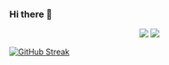 ### Hi there 👋

<p align = "center">
  <img src = "https://github-readme-stats.vercel.app/api?username=Dark-shy&theme=tokyonight&line_height=27">
  <img src = "https://github-readme-stats.vercel.app/api/top-langs/?username=Dark-shy&theme=radical">
</p>

[![GitHub Streak](https://github-readme-streak-stats.herokuapp.com/?user=Dark-shy&theme=tokyonight)](https://git.io/streak-stats)

<!--
**Dark-shy/Dark-shy** is a ✨ _special_ ✨ repository because its `README.md` (this file) appears on your GitHub profile.

Here are some ideas to get you started:

- 🔭 I’m currently working on ...
- 🌱 I’m currently learning ...
- 👯 I’m looking to collaborate on ...
- 🤔 I’m looking for help with ...
- 💬 Ask me about ...
- 📫 How to reach me: ...
- 😄 Pronouns: ...
- ⚡ Fun fact: ...
-->
